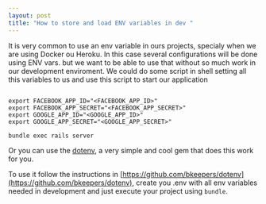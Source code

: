 ```yaml
---
layout: post
title: "How to store and load ENV variables in dev "
---
```


It is very common to use an env variable in ours projects, specialy when we are using Docker ou Heroku. In this case several configurations will be done using ENV vars. but we want to be able to use that without so much work in our development enviroment.
We could do some script in shell setting all this variables to us and use this script to start our application

```shell

export FACEBOOK_APP_ID="<FACEBOOK_APP_ID>"
export FACEBOOK_APP_SECRET="<FACEBOOK_APP_SECRET>"
export GOOGLE_APP_ID="<GOOGLE_APP_ID>"
export GOOGLE_APP_SECRET="<GOOGLE_APP_SECRET>"

bundle exec rails server

```

Or you can use the [dotenv](https://github.com/bkeepers/dotenv), a very simple and cool gem that does this work for you.

To use it follow the instructions in [https://github.com/bkeepers/dotenv](https://github.com/bkeepers/dotenv), create you .env with all env variables needed in development and just execute your project using ``bundle``.

